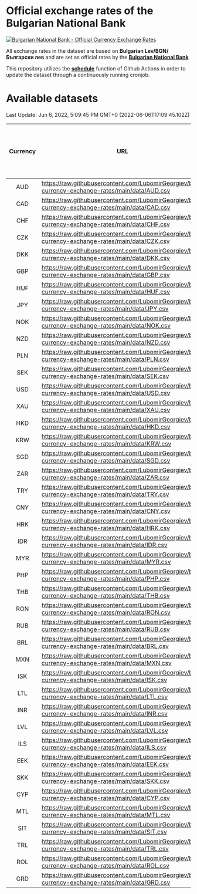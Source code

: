 # Official exchange rates of the Bulgarian National Bank

[![Bulgarian National Bank - Official Currency Exchange Rates](https://github.com/LubomirGeorgiev/bnb-currency-exchange-rates/actions/workflows/update-rates.yml/badge.svg?branch=main)](https://github.com/LubomirGeorgiev/bnb-currency-exchange-rates/actions/workflows/update-rates.yml)

All exchange rates in the dataset are based on **Bulgarian Lev/BGN/Български лев** and are set as official rates by the [**Bulgarian National Bank**](https://www.bnb.bg/Statistics/StExternalSector/StExchangeRates/StERForeignCurrencies/index.htm?toLang=_EN).

This repository utilizes the [**schedule**](https://docs.github.com/en/actions/reference/events-that-trigger-workflows) function of Github Actions in order to update the dataset through a continuously running cronjob.

# Available datasets

<!-- START LINKS (DO NOT EVER FU*ING DELETE THIS COMMENT FOR THE LOVE OF YOUR LIFE!!! IF YOU ARE CURIOS HOW IT WORKS, YOU CAN HAVE A LOOK AT ./src/updateReadme.ts) -->

Last Update: Jun 6, 2022, 5:09:45 PM GMT+0 (2022-06-06T17:09:45.102Z)

| Currency | URL                                                                                             | Number of records | Number of missing days that were filled in |
| :------: | ----------------------------------------------------------------------------------------------- | :---------------: | :----------------------------------------: |
|   AUD    | https://raw.githubusercontent.com/LubomirGeorgiev/bnb-currency-exchange-rates/main/data/AUD.csv |       8155        |                    2520                    |
|   CAD    | https://raw.githubusercontent.com/LubomirGeorgiev/bnb-currency-exchange-rates/main/data/CAD.csv |       8155        |                    2520                    |
|   CHF    | https://raw.githubusercontent.com/LubomirGeorgiev/bnb-currency-exchange-rates/main/data/CHF.csv |       8155        |                    2520                    |
|   CZK    | https://raw.githubusercontent.com/LubomirGeorgiev/bnb-currency-exchange-rates/main/data/CZK.csv |       8155        |                    2520                    |
|   DKK    | https://raw.githubusercontent.com/LubomirGeorgiev/bnb-currency-exchange-rates/main/data/DKK.csv |       8155        |                    2520                    |
|   GBP    | https://raw.githubusercontent.com/LubomirGeorgiev/bnb-currency-exchange-rates/main/data/GBP.csv |       8155        |                    2520                    |
|   HUF    | https://raw.githubusercontent.com/LubomirGeorgiev/bnb-currency-exchange-rates/main/data/HUF.csv |       8155        |                    2520                    |
|   JPY    | https://raw.githubusercontent.com/LubomirGeorgiev/bnb-currency-exchange-rates/main/data/JPY.csv |       8155        |                    2520                    |
|   NOK    | https://raw.githubusercontent.com/LubomirGeorgiev/bnb-currency-exchange-rates/main/data/NOK.csv |       8155        |                    2520                    |
|   NZD    | https://raw.githubusercontent.com/LubomirGeorgiev/bnb-currency-exchange-rates/main/data/NZD.csv |       8155        |                    2520                    |
|   PLN    | https://raw.githubusercontent.com/LubomirGeorgiev/bnb-currency-exchange-rates/main/data/PLN.csv |       8155        |                    2520                    |
|   SEK    | https://raw.githubusercontent.com/LubomirGeorgiev/bnb-currency-exchange-rates/main/data/SEK.csv |       8155        |                    2520                    |
|   USD    | https://raw.githubusercontent.com/LubomirGeorgiev/bnb-currency-exchange-rates/main/data/USD.csv |       8155        |                    2520                    |
|   XAU    | https://raw.githubusercontent.com/LubomirGeorgiev/bnb-currency-exchange-rates/main/data/XAU.csv |       8155        |                    2522                    |
|   HKD    | https://raw.githubusercontent.com/LubomirGeorgiev/bnb-currency-exchange-rates/main/data/HKD.csv |       7853        |                    2429                    |
|   KRW    | https://raw.githubusercontent.com/LubomirGeorgiev/bnb-currency-exchange-rates/main/data/KRW.csv |       7853        |                    2429                    |
|   SGD    | https://raw.githubusercontent.com/LubomirGeorgiev/bnb-currency-exchange-rates/main/data/SGD.csv |       7853        |                    2429                    |
|   ZAR    | https://raw.githubusercontent.com/LubomirGeorgiev/bnb-currency-exchange-rates/main/data/ZAR.csv |       7853        |                    2429                    |
|   TRY    | https://raw.githubusercontent.com/LubomirGeorgiev/bnb-currency-exchange-rates/main/data/TRY.csv |       6334        |                    1958                    |
|   CNY    | https://raw.githubusercontent.com/LubomirGeorgiev/bnb-currency-exchange-rates/main/data/CNY.csv |       6214        |                    1922                    |
|   HRK    | https://raw.githubusercontent.com/LubomirGeorgiev/bnb-currency-exchange-rates/main/data/HRK.csv |       6214        |                    1922                    |
|   IDR    | https://raw.githubusercontent.com/LubomirGeorgiev/bnb-currency-exchange-rates/main/data/IDR.csv |       6214        |                    1922                    |
|   MYR    | https://raw.githubusercontent.com/LubomirGeorgiev/bnb-currency-exchange-rates/main/data/MYR.csv |       6214        |                    1922                    |
|   PHP    | https://raw.githubusercontent.com/LubomirGeorgiev/bnb-currency-exchange-rates/main/data/PHP.csv |       6214        |                    1922                    |
|   THB    | https://raw.githubusercontent.com/LubomirGeorgiev/bnb-currency-exchange-rates/main/data/THB.csv |       6214        |                    1922                    |
|   RON    | https://raw.githubusercontent.com/LubomirGeorgiev/bnb-currency-exchange-rates/main/data/RON.csv |       6158        |                    1907                    |
|   RUB    | https://raw.githubusercontent.com/LubomirGeorgiev/bnb-currency-exchange-rates/main/data/RUB.csv |       6117        |                    1888                    |
|   BRL    | https://raw.githubusercontent.com/LubomirGeorgiev/bnb-currency-exchange-rates/main/data/BRL.csv |       5251        |                    1632                    |
|   MXN    | https://raw.githubusercontent.com/LubomirGeorgiev/bnb-currency-exchange-rates/main/data/MXN.csv |       5251        |                    1632                    |
|   ISK    | https://raw.githubusercontent.com/LubomirGeorgiev/bnb-currency-exchange-rates/main/data/ISK.csv |       5154        |                    1597                    |
|   LTL    | https://raw.githubusercontent.com/LubomirGeorgiev/bnb-currency-exchange-rates/main/data/LTL.csv |       5149        |                    1578                    |
|   INR    | https://raw.githubusercontent.com/LubomirGeorgiev/bnb-currency-exchange-rates/main/data/INR.csv |       4884        |                    1518                    |
|   LVL    | https://raw.githubusercontent.com/LubomirGeorgiev/bnb-currency-exchange-rates/main/data/LVL.csv |       4784        |                    1464                    |
|   ILS    | https://raw.githubusercontent.com/LubomirGeorgiev/bnb-currency-exchange-rates/main/data/ILS.csv |       4158        |                    1297                    |
|   EEK    | https://raw.githubusercontent.com/LubomirGeorgiev/bnb-currency-exchange-rates/main/data/EEK.csv |       3994        |                    1220                    |
|   SKK    | https://raw.githubusercontent.com/LubomirGeorgiev/bnb-currency-exchange-rates/main/data/SKK.csv |       2964        |                    906                     |
|   CYP    | https://raw.githubusercontent.com/LubomirGeorgiev/bnb-currency-exchange-rates/main/data/CYP.csv |       2900        |                    884                     |
|   MTL    | https://raw.githubusercontent.com/LubomirGeorgiev/bnb-currency-exchange-rates/main/data/MTL.csv |       2598        |                    793                     |
|   SIT    | https://raw.githubusercontent.com/LubomirGeorgiev/bnb-currency-exchange-rates/main/data/SIT.csv |       2541        |                    777                     |
|   TRL    | https://raw.githubusercontent.com/LubomirGeorgiev/bnb-currency-exchange-rates/main/data/TRL.csv |       1819        |                    560                     |
|   ROL    | https://raw.githubusercontent.com/LubomirGeorgiev/bnb-currency-exchange-rates/main/data/ROL.csv |       1695        |                    522                     |
|   GRD    | https://raw.githubusercontent.com/LubomirGeorgiev/bnb-currency-exchange-rates/main/data/GRD.csv |        361        |                    109                     |

<!-- END LINKS (DO NOT EVER FU*ING DELETE THIS COMMENT FOR THE LOVE OF YOUR LIFE!!! IF YOU ARE CURIOS HOW IT WORKS, YOU CAN HAVE A LOOK AT ./src/updateReadme.ts) -->
